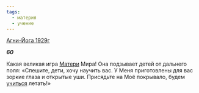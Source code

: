 ```yaml
---
tags:
  - материя
  - учение
---
```

[Агни-Йога 1929г](https://127.0.0.1:4002/agni/1929)

___60___

Какая великая игра [Матери](../../../tags/#материя) Мира! Она подзывает детей от дальнего поля: «Спешите, дети, хочу научить вас. У Меня приготовлены для вас зоркие глаза и открытые уши. Присядьте на Моё покрывало, будем [учиться](../../../tags/#учение) летать!»